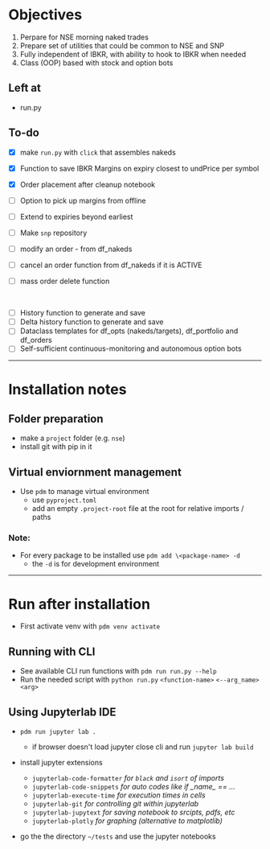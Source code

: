 # Objectives

1. Perpare for NSE morning naked trades
2. Prepare set of utilities that could be common to NSE and SNP
3. Fully independent of IBKR, with ability to hook to IBKR when needed
4. Class (OOP) based with stock and option bots

## Left at
- run.py

## To-do

- [x] make `run.py` with `click` that assembles nakeds
- [x] Function to save IBKR Margins on expiry closest to undPrice per symbol
- [x] Order placement after cleanup notebook
- [ ] Option to pick up margins from offline
- [ ] Extend to expiries beyond earliest
- [ ] Make `snp` repository

- [ ] modify an order - from df_nakeds
- [ ] cancel an order function from df_nakeds if it is ACTIVE
- [ ] mass order delete function

<br/>

- [ ] History function to generate and save
- [ ] Delta history function to generate and save
- [ ] Dataclass templates for df_opts (nakeds/targets), df_portfolio and df_orders
- [ ] Self-sufficient continuous-monitoring and autonomous option bots

---

# Installation notes

## Folder preparation
- make a `project` folder (e.g. `nse`)
- install git with pip in it

## Virtual enviornment management
- Use `pdm` to manage virtual environment
   - use `pyproject.toml`
   - add an empty `.project-root` file at the root for relative imports / paths

### Note:
- For every package to be installed use `pdm add \<package-name> -d` 
   - the `-d` is for development environment

---

# Run after installation
- First activate venv with `pdm venv activate`

## Running with CLI
- See available CLI run functions with `pdm run run.py --help`
- Run the needed script with `python run.py` `<function-name>` `<--arg_name> <arg>`

## Using Jupyterlab IDE
- `pdm run jupyter lab .`
    - if browser doesn't load jupyter close cli and run `jupyter lab build `

-  install jupyter extensions
    - `jupyterlab-code-formatter` <i> for `black` and `isort` of imports </i>
    - `jupyterlab-code-snippets` <i> for auto codes like if \__name__ == ...</i>
    - `jupyterlab-execute-time`  <i> for execution times in cells </i>
    - `jupyterlab-git` <i> for controlling git within jupyterlab </i>
    - `jupyterlab-jupytext` <i> for saving notebook to srcipts, pdfs, etc </i>
    - `jupyterlab-plotly` <i> for graphing (alternative to matplotlib) </i>

- go the the directory `~/tests` and use the jupyter notebooks